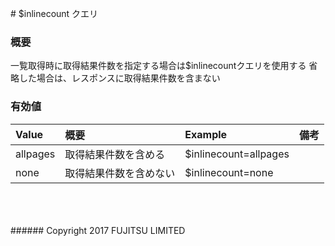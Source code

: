 ﻿﻿﻿# $inlinecount クエリ
### 概要
一覧取得時に取得結果件数を指定する場合は$inlinecountクエリを使用する
省略した場合は、レスポンスに取得結果件数を含まない 
### 有効値
|Value<br>|概要<br>|Example<br>|備考<br>|
|:--|:--|:--|:--|
|allpages<br>|取得結果件数を含める  <br>|$inlinecount=allpages<br>| <br>|
|none<br>|取得結果件数を含めない  <br>|$inlinecount=none<br>| <br>|
<br>
<br>
<br>
###### Copyright 2017    FUJITSU LIMITED
